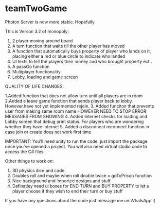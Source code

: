 # teamTwoGame

Photon Server is now more stable. Hopefully

This is Verson 3.2 of monopoly:

1. 2 player moving around board
2. A turn function that waits till the other player has moved
3. A function that automatically buys property of player who lands on it, placing either a red or blue circle to indicate who landed
4. UI texts to tell the players their money and who brought property ect..
5. A passGo function
6. Multiplayer functionality
7. Lobby, loading and game screen

QUALITY OF LIFE CHANGES:

1.Added function that does not allow turn until all players are in room
2.Added a leave game function that sends player back to lobby. However,have not yet implemented rejoin.
3. Added funciton that prevents user from making same room name HOWEVER NEED TO STOP ERROR MESSAGES FROM SHOWING
4. Added Internet checks for loading and Lobby screen that debug print status. For players who are wondering whether they have internet
5. Added a disconnect reconnect function in case join or create does not work first time


IMPORTANT: You'll need unity to run the code, just import the package once you've opened a project. You will also need virtual studio code to access the C# files


Other things to work on:

1. 3D physics dice and code
2. Doubles roll and maybe when roll double twice = goToPrison function
3. Nice background and imported designs and stuff
4. Definatley need ui boxes for END TURN and BUY PROPERTY to let a player choose if they wish to end their turn or buy stuff

If you have any questions about the code just message me on WhatsApp :)
